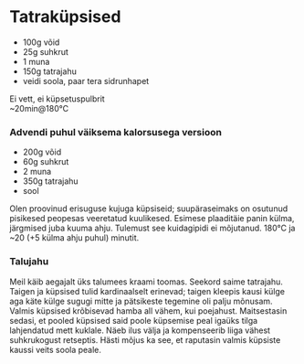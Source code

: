 Tatraküpsised
===========

- 100g võid
- 25g suhkrut
- 1 muna
- 150g tatrajahu
- veidi soola, paar tera sidrunhapet

Ei vett, ei küpsetuspulbrit  
~20min@180°C

### Advendi puhul väiksema kalorsusega versioon
- 200g võid
- 60g suhkrut
- 2 muna
- 350g tatrajahu
- sool
 
Olen proovinud erisuguse kujuga küpsiseid; suupäraseimaks on osutunud pisikesed peopesas veeretatud kuulikesed.
Esimese plaaditäie panin külma, järgmised juba kuuma ahju. Tulemust see kuidagipidi ei mõjutanud. 
180°C ja ~20 (+5 külma ahju puhul) minutit.

### Talujahu

Meil käib aegajalt üks talumees kraami toomas. Seekord saime tatrajahu.  
Taigen ja küpsised tulid kardinaalselt erinevad; taigen kleepis kausi külge aga käte külge sugugi mitte ja pätsikeste tegemine oli palju mõnusam. 
Valmis küpsised krõbisevad hamba all vähem, kui poejahust. Maitsestasin sedasi, et pooled küpsised said poole küpsemise peal igaüks tilga lahjendatud mett kuklale. Näeb ilus välja ja kompenseerib liiga vähest suhkrukogust retseptis.
Hästi mõjus ka see, et raputasin valmis küpsiste kaussi veits soola peale.
